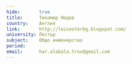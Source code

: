 ```yaml
---
hide:       true
title:      Тихомир Недев
country:    Англия
link:       http://leicesterbg.blogspot.com/
university: Лестър
subject:    Общо инженерство
period:     
email:      har.alabala.trox@gmail.com
---
```


